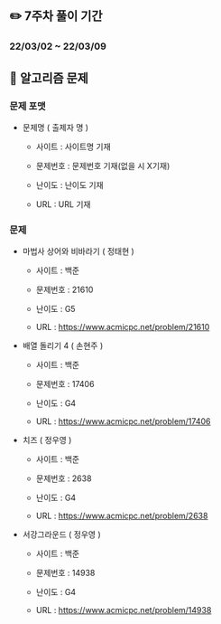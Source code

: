## ✏️ 7주차 풀이 기간

### 22/03/02 ~ 22/03/09



## 📒 알고리즘 문제

### 문제 포맷

- 문제명 ( 출제자 명 )

  - 사이트 : 사이트명 기재

  - 문제번호 : 문제번호 기재(없을 시 X기재)

  - 난이도 : 난이도 기재

  - URL : URL 기재
  
    

### 문제

- 마법사 상어와 비바라기 ( 정태현 )

  - 사이트 : 백준

  - 문제번호 : 21610

  - 난이도 : G5

  - URL : https://www.acmicpc.net/problem/21610

    

- 배열 돌리기 4 ( 손현주 )

  - 사이트 : 백준

  - 문제번호 : 17406

  - 난이도 : G4

  - URL : https://www.acmicpc.net/problem/17406


- 치즈 ( 정우영 )

  - 사이트 : 백준

  - 문제번호 : 2638

  - 난이도 : G4

  - URL : https://www.acmicpc.net/problem/2638



- 서강그라운드 ( 정우영 ) 

  - 사이트 : 백준

  - 문제번호 : 14938

  - 난이도 : G4

  - URL : https://www.acmicpc.net/problem/14938

